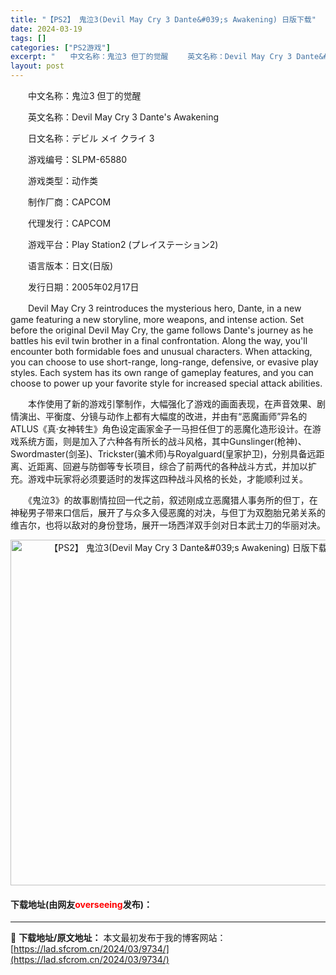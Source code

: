 ```yaml
---
title: "【PS2】 鬼泣3(Devil May Cry 3 Dante&#039;s Awakening) 日版下载"
date: 2024-03-19
tags: []
categories: ["PS2游戏"]
excerpt: "　　中文名称：鬼泣3 但丁的觉醒 　　英文名称：Devil May Cry 3 Dante&#039;s Awakening 　　日文名称：デビル メイ クライ 3 　　游戏编号：SLPM-65880 　　游戏类型：动作类 　　制作厂商：CAPCOM 　　代理发行：CAPCOM 　　游戏平台：Play&hellip;"
layout: post
---
```


 <p>　　中文名称：鬼泣3 但丁的觉醒</p> <p>　　英文名称：Devil May Cry 3 Dante&#39;s Awakening</p> <p>　　日文名称：デビル メイ クライ 3</p> <p>　　游戏编号：SLPM-65880</p> <p>　　游戏类型：动作类</p> <p>　　制作厂商：CAPCOM</p> <p>　　代理发行：CAPCOM</p> <p>　　游戏平台：Play Station2 (プレイステーション2)</p> <p>　　语言版本：日文(日版)</p> <p>　　发行日期：2005年02月17日</p> <p>　　Devil May Cry 3 reintroduces the mysterious hero, Dante, in a new game featuring a new storyline, more weapons, and intense action. Set before the original Devil May Cry, the game follows Dante&#39;s journey as he battles his evil twin brother in a final confrontation. Along the way, you&#39;ll encounter both formidable foes and unusual characters. When attacking, you can choose to use short-range, long-range, defensive, or evasive play styles. Each system has its own range of gameplay features, and you can choose to power up your favorite style for increased special attack abilities.</p> <p>　　本作使用了新的游戏引擎制作，大幅强化了游戏的画面表现，在声音效果、剧情演出、平衡度、分镜与动作上都有大幅度的改进，并由有&ldquo;恶魔画师&rdquo;异名的ATLUS《真‧女神转生》角色设定画家金子一马担任但丁的恶魔化造形设计。在游戏系统方面，则是加入了六种各有所长的战斗风格，其中Gunslinger(枪神)、Swordmaster(剑圣)、Trickster(骗术师)与Royalguard(皇家护卫)，分别具备远距离、近距离、回避与防御等专长项目，综合了前两代的各种战斗方式，并加以扩充。游戏中玩家将必须要适时的发挥这四种战斗风格的长处，才能顺利过关。</p> <p>　　《鬼泣3》的故事剧情拉回一代之前，叙述刚成立恶魔猎人事务所的但丁，在神秘男子带来口信后，展开了与众多入侵恶魔的对决，与但丁为双胞胎兄弟关系的维吉尔，也将以敌对的身份登场，展开一场西洋双手剑对日本武士刀的华丽对决。</p> <p align="center"><img align="" border="0" src="https://lad.sfcrom.cn/wp-content/uploads/2024/03/20240319_65f996eb7cc36.jpg" width="553" alt="【PS2】 鬼泣3(Devil May Cry 3 Dante&amp;#039;s Awakening) 日版下载" /></p> <p><h4>下载地址(由网友<font color="red">overseeing</font>发布)：</h4></p> 

---
📖 **下载地址/原文地址：** 本文最初发布于我的博客网站：[https://lad.sfcrom.cn/2024/03/9734/](https://lad.sfcrom.cn/2024/03/9734/)
